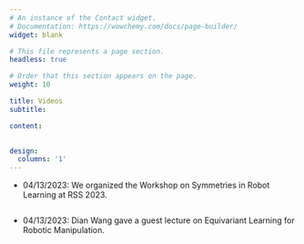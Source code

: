 ```yaml
---
# An instance of the Contact widget.
# Documentation: https://wowchemy.com/docs/page-builder/
widget: blank

# This file represents a page section.
headless: true

# Order that this section appears on the page.
weight: 10

title: Videos
subtitle:

content:
  

design:
  columns: '1'
---
```



<style>
    .responsive-video-container {
        position: relative;
        height: 0;
        overflow: hidden;
        text-align: center;
        max-width: 853px; /* Add max-width */
        margin: 0 auto; /* Center the container */
    }
    
    .responsive-video-container iframe {
        position: absolute;
        top: 0;
        left: 0;
        width: 100%;
        height: 100%;
        border: 0;
    }
</style>
<script>
    function setVideoHeight() {
        var containers = document.querySelectorAll('.responsive-video-container');
        containers.forEach(container => {
            var width = container.offsetWidth;
            var height = width * (480 / 853); // Maintain aspect ratio (height / width)
            container.style.paddingBottom = height + 'px';
        });
    }

    window.addEventListener('resize', setVideoHeight);
    window.addEventListener('DOMContentLoaded', setVideoHeight);
</script>

[//]: # (add videos below)
[//]: # (- MM/DD/YYYY: DESCRIPTION OF VIDEO.)
[//]: # (<div class="responsive-video-container">)
[//]: # (    <iframe src="https://www.youtube.com/embed/YOUR-VIDEO-ID" frameborder="0" allow="autoplay; encrypted-media" allowfullscreen></iframe>)
[//]: # (</div>)

- 04/13/2023: We organized the Workshop on Symmetries in Robot Learning at RSS 2023.
<div class="responsive-video-container">
    <iframe src="https://www.youtube.com/embed/E2l16T0biu4" frameborder="0" allow="autoplay; encrypted-media" allowfullscreen></iframe>
</div>

- 04/13/2023: Dian Wang gave a guest lecture on Equivariant Learning for Robotic Manipulation.
<div class="responsive-video-container">
    <iframe src="https://www.youtube.com/embed/dx5rDtdv7LM" frameborder="0" allow="autoplay; encrypted-media" allowfullscreen></iframe>
</div>
